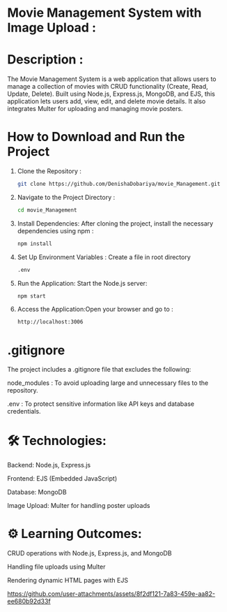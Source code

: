 
# Movie Management System with Image Upload :
# Description : 
The Movie Management System is a web application that allows users to manage a collection of movies with CRUD functionality (Create, Read, Update, Delete). Built using Node.js, Express.js, MongoDB, and EJS, this application lets users add, view, edit, and delete movie details. It also integrates Multer for uploading and managing movie posters.


# How to Download and Run the Project
1. Clone the Repository :
   ```bash
   git clone https://github.com/DenishaDobariya/movie_Management.git

3. Navigate to the Project Directory :
   ```bash
   cd movie_Management

5. Install Dependencies: After cloning the project, install the necessary dependencies using npm :
   ```bash
   npm install

6. Set Up Environment Variables : Create a file in root directory 
   ```bash
   .env 

8. Run the Application: Start the Node.js server:
   ```bash
   npm start

9. Access the Application:Open your browser and go to : 
   ```bash
   http://localhost:3006 

# .gitignore
The project includes a .gitignore file that excludes the following:

node_modules :  To avoid uploading large and unnecessary files to the repository.

.env :  To protect sensitive information like API keys and database credentials.

 
# 🛠️ Technologies:

Backend: Node.js, Express.js

Frontend: EJS (Embedded JavaScript)

Database: MongoDB

Image Upload: Multer for handling poster uploads


# ⚙️ Learning Outcomes:

CRUD operations with Node.js, Express.js, and MongoDB

Handling file uploads using Multer

Rendering dynamic HTML pages with EJS



https://github.com/user-attachments/assets/8f2df121-7a83-459e-aa82-ee680b92d33f

